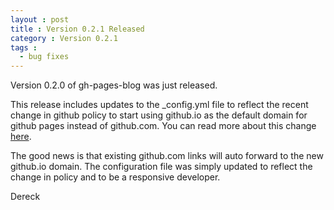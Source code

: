 ```yaml
---
layout : post
title : Version 0.2.1 Released
category : Version 0.2.1
tags :
  - bug fixes
---
```


Version 0.2.0 of gh-pages-blog was just released.

This release includes updates to the \_config.yml file to reflect the recent change in github policy to start using github.io as the default domain for github pages instead of github.com. You can read more about this change [here](https://github.com/blog/1452-new-github-pages-domain-github-io).

The good news is that existing github.com links will auto forward to the new github.io domain. The configuration file was simply updated to reflect the change in policy and to be a responsive developer.

Dereck